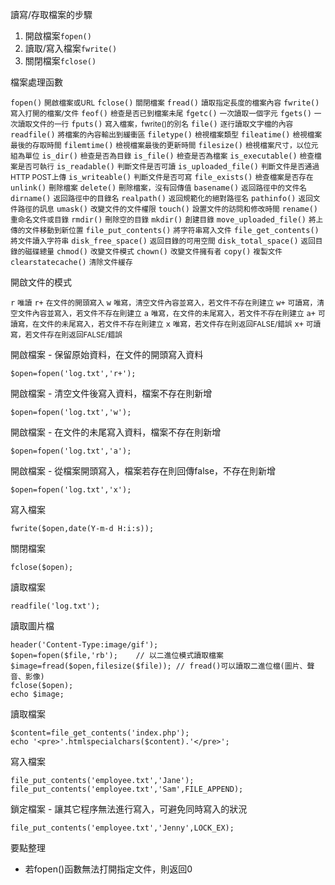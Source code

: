 讀寫/存取檔案的步驟
1. 開啟檔案`fopen()`
2. 讀取/寫入檔案`fwrite()`
3. 關閉檔案`fclose()`

檔案處理函數

`fopen()` <small>開啟檔案或URL</small>
`fclose()` <small>關閉檔案</small>
`fread()` <small>讀取指定長度的檔案內容</small>
`fwrite()` <small>寫入打開的檔案/文件</small>
`feof()` <small>檢查是否已到檔案未尾</small>
`fgetc()` <small>一次讀取一個字元</small>
`fgets()` <small>一次讀取文件的一行</small>
`fputs()` <small>寫入檔案，fwrite()的別名</small>
`file()` <small>逐行讀取文字檔的內容</small>
`readfile()` <small>將檔案的內容輸出到緩衝區</small>
`filetype()` <small>檢視檔案類型</small>
`fileatime()` <small>檢視檔案最後的存取時間</small>
`filemtime()` <small>檢視檔案最後的更新時間</small>
`filesize()` <small>檢視檔案尺寸，以位元組為單位</small>
`is_dir()` <small>檢查是否為目錄</small>
`is_file()` <small>檢查是否為檔案</small>
`is_executable()` <small>檢查檔案是否可執行</small>
`is_readable()` <small>判斷文件是否可讀</small>
`is_uploaded_file()` <small>判斷文件是否通過HTTP POST上傳</small>
`is_writeable()` <small>判斷文件是否可寫</small>
`file_exists()` <small>檢查檔案是否存在</small>
`unlink()` <small>刪除檔案</small>
`delete()` <small>刪除檔案，沒有回傳值</small>
`basename()` <small>返回路徑中的文件名</small>
`dirname()` <small>返回路徑中的目錄名</small>
`realpath()` <small>返回規範化的絕對路徑名</small>
`pathinfo()` <small>返回文件路徑的訊息</small>
`umask()` <small>改變文件的文件權限</small>
`touch()` <small>設置文件的訪問和修改時間</small>
`rename()` <small>重命名文件或目錄</small>
`rmdir()` <small>刪除空的目錄</small>
`mkdir()` <small>創建目錄</small>
`move_uploaded_file()` <small>將上傳的文件移動到新位置</small>
`file_put_contents()` <small>將字符串寫入文件</small>
`file_get_contents()` <small>將文件讀入字符串</small>
`disk_free_space()` <small>返回目錄的可用空間</small>
`disk_total_space()` <small>返回目錄的磁碟總量</small>
`chmod()` <small>改變文件模式</small>
`chown()` <small>改變文件擁有者</small>
`copy()` <small>複製文件</small>
`clearstatecache()` <small>清除文件緩存</small>

開啟文件的模式

`r` <small>唯讀</small>
`r+` <small>在文件的開頭寫入</small>
`w` <small>唯寫，清空文件內容並寫入，若文件不存在則建立</small>
`w+` <small>可讀寫，清空文件內容並寫入，若文件不存在則建立</small>
`a` <small>唯寫，在文件的未尾寫入，若文件不存在則建立</small>
`a+` <small>可讀寫，在文件的未尾寫入，若文件不存在則建立</small>
`x` <small>唯寫，若文件存在則返回FALSE/錯誤</small>
`x+` <small>可讀寫，若文件存在則返回FALSE/錯誤</small>

開啟檔案 - 保留原始資料，在文件的開頭寫入資料
```
$open=fopen('log.txt','r+');
```

開啟檔案 - 清空文件後寫入資料，檔案不存在則新增
```
$open=fopen('log.txt','w');
```

開啟檔案 - 在文件的未尾寫入資料，檔案不存在則新增
```
$open=fopen('log.txt','a');
```

開啟檔案 - 從檔案開頭寫入，檔案若存在則回傳false，不存在則新增
```
$open=fopen('log.txt','x');
```

寫入檔案
```
fwrite($open,date(Y-m-d H:i:s));
```

關閉檔案
```
fclose($open);
```

讀取檔案
```
readfile('log.txt');
```

讀取圖片檔
```
header('Content-Type:image/gif');
$open=fopen($file,'rb');	// 以二進位模式讀取檔案
$image=fread($open,filesize($file)); // fread()可以讀取二進位檔(圖片、聲音、影像)
fclose($open);
echo $image;
```

讀取檔案
```
$content=file_get_contents('index.php');
echo '<pre>'.htmlspecialchars($content).'</pre>';
```

寫入檔案
```
file_put_contents('employee.txt','Jane');
file_put_contents('employee.txt','Sam',FILE_APPEND);
```

鎖定檔案 - 讓其它程序無法進行寫入，可避免同時寫入的狀況
```
file_put_contents('employee.txt','Jenny',LOCK_EX);
```

要點整理
- 若fopen()函數無法打開指定文件，則返回0